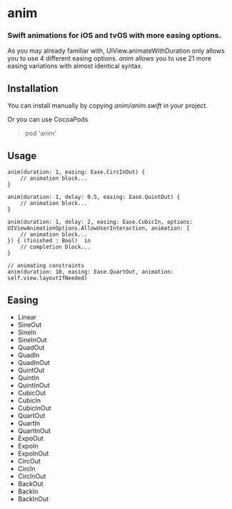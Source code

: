 # anim
### Swift animations for iOS and tvOS with more easing options.

As you may already familiar with, UIView.animateWithDuration only allows you to use 4 different easing options. *anim* allows you to use 21 more easing variations with almost identical syntax.

## Installation

You can install manually by copying *anim/anim.swift* in your project.


Or you can use CocoaPods
> pod 'anim'


## Usage

	anim(duration: 1, easing: Ease.CircInOut) {
		// animation block...
	}

	anim(duration: 1, delay: 0.5, easing: Ease.QuintOut) {
		// animation block...
	}

	anim(duration: 1, delay: 2, easing: Ease.CubicIn, options: UIViewAnimationOptions.AllowUserInteraction, animation: {
		// animation block...
	}) { (finished : Bool)  in
	    // completion block...
	}

	// animating constraints
	anim(duration: 10, easing: Ease.QuartOut, animation: self.view.layoutIfNeeded)


## Easing

- Linear
- SineOut
- SineIn
- SineInOut
- QuadOut
- QuadIn
- QuadInOut
- QuintOut
- QuintIn
- QuintInOut
- CubicOut
- CubicIn
- CubicInOut
- QuartOut
- QuartIn
- QuartInOut
- ExpoOut
- ExpoIn
- ExpoInOut
- CircOut
- CircIn
- CircInOut
- BackOut
- BackIn
- BackInOut


